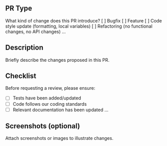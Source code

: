 ## PR Type

What kind of change does this PR introduce?
[ ] Bugfix
[ ] Feature
[ ] Code style update (formatting, local variables)
[ ] Refactoring (no functional changes, no API changes)
...

## Description

Briefly describe the changes proposed in this PR.

## Checklist

Before requesting a review, please ensure:

- [ ] Tests have been added/updated
- [ ] Code follows our coding standards
- [ ] Relevant documentation has been updated
      ...

## Screenshots (optional)

Attach screenshots or images to illustrate changes.
